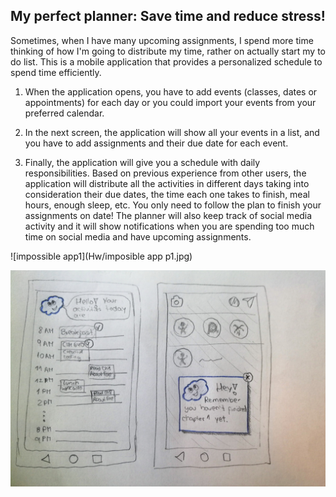 ##  My perfect planner: Save time and reduce stress!

Sometimes, when I have many upcoming assignments, I spend more time thinking of how I'm going to distribute my time, rather on actually start my to do list. This is a mobile application that provides a personalized schedule to spend time efficiently.

1. When the application opens, you have to add events (classes, dates or appointments) for each day or you could import your events from your preferred calendar.

2. In the next screen, the application will show all your events in a list, and you have to add assignments and their due date for each event.

3. Finally, the application will give you a schedule with daily responsibilities. Based on previous experience from other users, the application will distribute all the activities in different days taking into consideration their due dates, the time each one takes to finish, meal hours, enough sleep, etc. You only need to follow the plan to finish your assignments on date! The planner will also keep track of social media activity and it will show notifications when you are spending too much time on social media and have upcoming assignments.   

![impossible app1](Hw/imposible app p1.jpg)

![impossible app2](https://github.com/MariaAguilarV/CIM-640-Creative-Coding/blob/master/Hw/impossible%20app%20p2.jpg)
